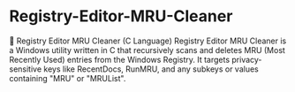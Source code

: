 # Registry-Editor-MRU-Cleaner
🧹 Registry Editor MRU Cleaner (C Language) Registry Editor MRU Cleaner is a Windows utility written in C that recursively scans and deletes MRU (Most Recently Used) entries from the Windows Registry. It targets privacy-sensitive keys like RecentDocs, RunMRU, and any subkeys or values containing "MRU" or "MRUList".
